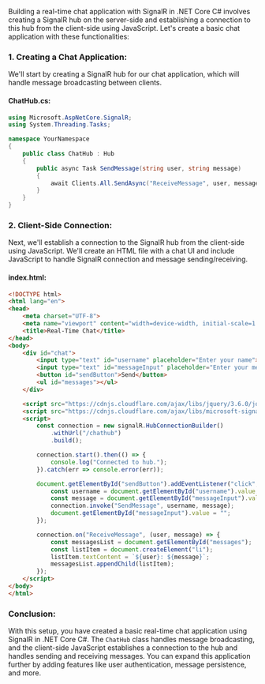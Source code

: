 Building a real-time chat application with SignalR in .NET Core C# involves creating a SignalR hub on the server-side and establishing a connection to this hub from the client-side using JavaScript. Let's create a basic chat application with these functionalities:

### 1. Creating a Chat Application:

We'll start by creating a SignalR hub for our chat application, which will handle message broadcasting between clients.

#### ChatHub.cs:

```csharp
using Microsoft.AspNetCore.SignalR;
using System.Threading.Tasks;

namespace YourNamespace
{
    public class ChatHub : Hub
    {
        public async Task SendMessage(string user, string message)
        {
            await Clients.All.SendAsync("ReceiveMessage", user, message);
        }
    }
}
```

### 2. Client-Side Connection:

Next, we'll establish a connection to the SignalR hub from the client-side using JavaScript. We'll create an HTML file with a chat UI and include JavaScript to handle SignalR connection and message sending/receiving.

#### index.html:

```html
<!DOCTYPE html>
<html lang="en">
<head>
    <meta charset="UTF-8">
    <meta name="viewport" content="width=device-width, initial-scale=1.0">
    <title>Real-Time Chat</title>
</head>
<body>
    <div id="chat">
        <input type="text" id="username" placeholder="Enter your name">
        <input type="text" id="messageInput" placeholder="Enter your message">
        <button id="sendButton">Send</button>
        <ul id="messages"></ul>
    </div>

    <script src="https://cdnjs.cloudflare.com/ajax/libs/jquery/3.6.0/jquery.min.js"></script>
    <script src="https://cdnjs.cloudflare.com/ajax/libs/microsoft-signalr/5.0.4/signalr.min.js"></script>
    <script>
        const connection = new signalR.HubConnectionBuilder()
            .withUrl("/chathub")
            .build();

        connection.start().then(() => {
            console.log("Connected to hub.");
        }).catch(err => console.error(err));

        document.getElementById("sendButton").addEventListener("click", function() {
            const username = document.getElementById("username").value;
            const message = document.getElementById("messageInput").value;
            connection.invoke("SendMessage", username, message);
            document.getElementById("messageInput").value = "";
        });

        connection.on("ReceiveMessage", (user, message) => {
            const messagesList = document.getElementById("messages");
            const listItem = document.createElement("li");
            listItem.textContent = `${user}: ${message}`;
            messagesList.appendChild(listItem);
        });
    </script>
</body>
</html>
```

### Conclusion:

With this setup, you have created a basic real-time chat application using SignalR in .NET Core C#. The `ChatHub` class handles message broadcasting, and the client-side JavaScript establishes a connection to the hub and handles sending and receiving messages. You can expand this application further by adding features like user authentication, message persistence, and more.